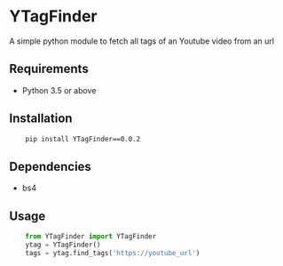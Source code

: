 # YTagFinder

A simple python module to fetch all tags of an Youtube video from an url

## Requirements
- Python 3.5 or above
## Installation
```bash
    pip install YTagFinder==0.0.2
```
## Dependencies
- bs4

## Usage
```python
    from YTagFinder import YTagFinder
    ytag = YTagFinder()
    tags = ytag.find_tags('https://youtube_url')
```
